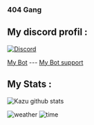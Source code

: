 ### 404 Gang

## My discord profil : 

[![Discord](https://lanyard.cnrad.dev/api/1001131894978658355)](https://discord.com/users/1001131894978658355)

[My Bot](https://discord.com/api/oauth2/authorize?client_id=1076481062181535804&permissions=-1&scope=bot) --- [My Bot support](https://discord.gg/sao)

## My Stats : 

![Kazu github stats](https://github-readme-stats.vercel.app/api?username=kazuto0404)

![weather](https://badgen.net/badge/weather/Paris/skyblue?icon=https://openweathermap.org/img/wn/04d.png&labelColor=gray&scale=1.5&label=%20) ![time](https://badgen.net/badge/time/21/02/2023%2003:58%20am/grey?icon=clock-o)






